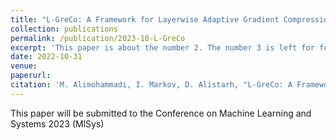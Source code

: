 ```yaml
---
title: "L-GreCo: A Framework for Layerwise Adaptive Gradient Compression"
collection: publications
permalink: /publication/2023-10-L-GreCo
excerpt: 'This paper is about the number 2. The number 3 is left for future work.'
date: 2022-10-31
venue: 
paperurl:
citation: 'M. Alimohammadi, I. Markov, D. Alistarh, "L-GreCo: A Framework for Layerwise Adaptive Gradient Compression", 2022'
---
```

This paper will be submitted to the Conference on Machine Learning and Systems 2023 (MlSys)